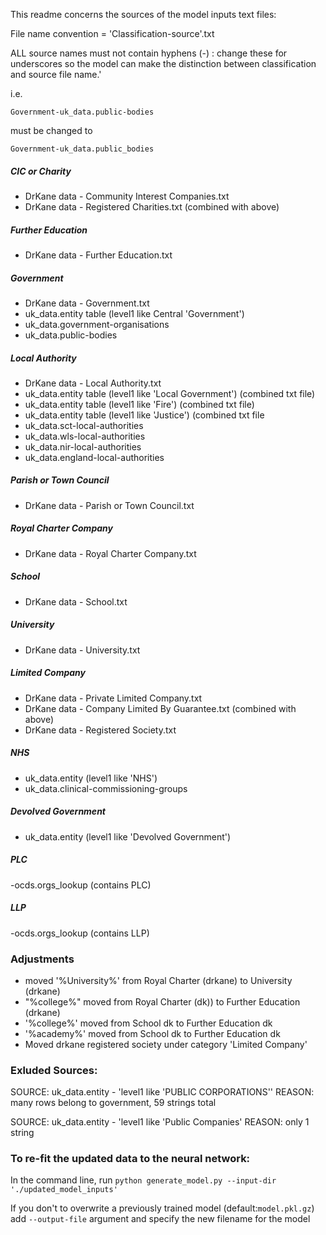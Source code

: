 This readme concerns the sources of the model inputs text files:

File name convention = 'Classification-source'.txt

ALL source names must not contain hyphens (-) : change these for underscores so the model can make the distinction between classification and source file name.'

i.e. 

`Government-uk_data.public-bodies`

must be changed to
 
`Government-uk_data.public_bodies`

##### CIC or Charity

- DrKane data - Community Interest Companies.txt
- DrKane data - Registered Charities.txt (combined with above)

##### Further Education

- DrKane data - Further Education.txt

##### Government

- DrKane data - Government.txt
- uk_data.entity table (level1 like Central 'Government')
- uk_data.government-organisations
- uk_data.public-bodies

##### Local Authority

- DrKane data - Local Authority.txt
- uk_data.entity table (level1 like 'Local Government') (combined txt file)
- uk_data.entity table (level1 like 'Fire') (combined txt file)
- uk_data.entity table (level1 like 'Justice') (combined txt file
- uk_data.sct-local-authorities
- uk_data.wls-local-authorities
- uk_data.nir-local-authorities
- uk_data.england-local-authorities

##### Parish or Town Council 

- DrKane data - Parish or Town Council.txt

##### Royal Charter Company

- DrKane data - Royal Charter Company.txt

##### School

- DrKane data - School.txt

##### University

- DrKane data - University.txt

##### Limited Company

- DrKane data - Private Limited Company.txt
- DrKane data - Company Limited By Guarantee.txt (combined with above)
- DrKane data - Registered Society.txt

##### NHS

- uk_data.entity (level1 like 'NHS')
- uk_data.clinical-commissioning-groups
 
##### Devolved Government

- uk_data.entity (level1 like 'Devolved Government')

##### PLC

-ocds.orgs_lookup (contains PLC)


##### LLP

-ocds.orgs_lookup (contains LLP)

### Adjustments

- moved '%University%' from Royal Charter (drkane) to University (drkane)
- "%college%" moved from Royal Charter (dk)) to Further Education (drkane)
- '%college%' moved from School dk to Further Education dk
- '%academy%' moved from School dk to Further Education dk
- Moved drkane registered society under category 'Limited Company'

### Exluded Sources:

SOURCE: uk_data.entity - 'level1 like 'PUBLIC CORPORATIONS''
REASON: many rows belong to government, 59 strings total

SOURCE: uk_data.entity - 'level1 like 'Public Companies'
REASON: only 1 string




### To re-fit the updated data to the neural network:

In the command line, run `python generate_model.py --input-dir './updated_model_inputs'`

If you don't to overwrite a previously trained model (default:`model.pkl.gz`) add `--output-file` argument and specify the new filename for the model

